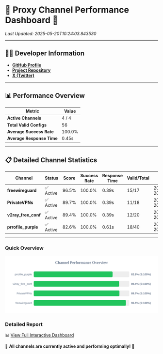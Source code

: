 # 🌟 Proxy Channel Performance Dashboard 🌟

_Last Updated: 2025-05-20T10:24:03.843530_

---

## 👩‍💻 Developer Information

- **[GitHub Profile](https://github.com/4n0nymou3)**  
- **[Project Repository](https://github.com/4n0nymou3/multi-proxy-config-fetcher)**  
- **[X (Twitter)](https://x.com/4n0nymou3)**  

---

## 📊 Performance Overview

| Metric                | Value       |
|-----------------------|-------------|
| **Active Channels**   | 4 / 4       |
| **Total Valid Configs** | 56          |
| **Average Success Rate** | 100.0%      |
| **Average Response Time** | 0.45s       |

---

## 📋 Detailed Channel Statistics

| Channel          | Status     | Score  | Success Rate | Response Time | Valid/Total | Last Success               |
|------------------|------------|--------|--------------|---------------|-------------|----------------------------|
| **freewireguard**  | ✅ Active  | 96.5%  | 100.0% | 0.39s         | 15/17       | 2025-05-20T10:24:03.841618 |
| **PrivateVPNs**  | ✅ Active  | 89.7%  | 100.0% | 0.39s         | 11/18       | 2025-05-20T10:24:03.424316 |
| **v2ray_free_conf**  | ✅ Active  | 89.4%  | 100.0% | 0.39s         | 12/20       | 2025-05-20T10:24:03.000346 |
| **prrofile_purple**  | ✅ Active  | 82.6%  | 100.0% | 0.61s         | 18/40       | 2025-05-20T10:24:02.548328 |

---

### Quick Overview
<div align="center">
  <a href="https://raw.githubusercontent.com/nullluser/NullRepo/refs/heads/main/assets/channel_stats_chart.svg">
    <img src="https://raw.githubusercontent.com/nullluser/NullRepo/refs/heads/main/assets/channel_stats_chart.svg" alt="Source Performance Statistics" width="800">
  </a>
</div>

### Detailed Report
📊 [View Full Interactive Dashboard](https://htmlpreview.github.io/?https://github.com/nullluser/NullRepo/blob/main/assets/performance_report.html)

🎉 **All channels are currently active and performing optimally!** 🎉
